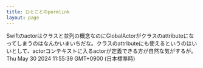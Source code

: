 ```yaml
---
title: ひとことのpermlink
layout: page
---
```

<div class="box" dt="1717037739069">
  Swiftのactorはクラスと並列の概念なのにGlobalActorがクラスのattributeになってしまうのはなんかいまいちだな。クラスのattributeにも使えるというのはいいとして、actorコンテキストに入るactorが定義できる方が自然な気がするが。
  <div class="content is-small">Thu May 30 2024 11:55:39 GMT+0900 (日本標準時)</div>
</div>